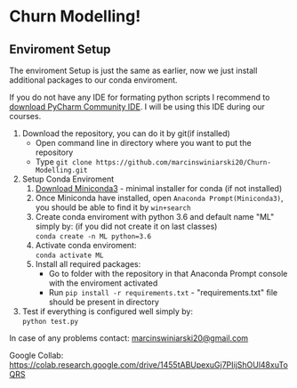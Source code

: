 # Churn Modelling!

## Enviroment Setup
The enviroment Setup is just the same as earlier, now we just install additional packages to our
conda enviroment.


If you do not have any IDE for formating python scripts
I recommend to [download PyCharm Community IDE](https://www.jetbrains.com/pycharm/download/#section=windows).
I will be using this IDE during our courses.

1. Download the repository, you can do it by git(if installed)
    * Open command line in directory where you want to put the repository
    * Type ```git clone https://github.com/marcinswiniarski20/Churn-Modelling.git```
2. Setup Conda Enviroment
    1. [Download Miniconda3](https://docs.conda.io/en/latest/miniconda.html) - minimal installer for conda (if not installed)
    2. Once Miniconda have installed, open `Anaconda Prompt(Miniconda3)`, you should be able to find it by `win+search`
    3. Create conda enviroment with python 3.6 and default name "ML" simply by: (if you did not create it on last classes)<br/>
    `conda create -n ML python=3.6` <br/>
    4. Activate conda enviroment: <br/>
    `conda activate ML` <br/>
    5. Install all required packages: <br/> 
        * Go to folder with the repository in that Anaconda Prompt console with the enviroment activated <br/>
        * Run `pip install -r requirements.txt` - "requirements.txt" file should be present in directory
3. Test if everything is configured well simply by: <br/>
``python test.py``


In case of any problems contact: marcinswiniarski20@gmail.com

Google Collab: https://colab.research.google.com/drive/1455tABUpexuGj7PIijShOUl48xuToQRS

